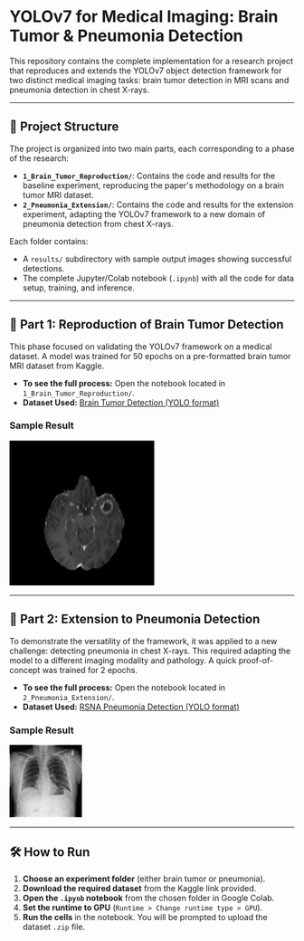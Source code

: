# YOLOv7 for Medical Imaging: Brain Tumor & Pneumonia Detection

This repository contains the complete implementation for a research project that reproduces and extends the YOLOv7 object detection framework for two distinct medical imaging tasks: brain tumor detection in MRI scans and pneumonia detection in chest X-rays.

***

## 📂 Project Structure

The project is organized into two main parts, each corresponding to a phase of the research:

* **`1_Brain_Tumor_Reproduction/`**: Contains the code and results for the baseline experiment, reproducing the paper's methodology on a brain tumor MRI dataset.
* **`2_Pneumonia_Extension/`**: Contains the code and results for the extension experiment, adapting the YOLOv7 framework to a new domain of pneumonia detection from chest X-rays.

Each folder contains:
* A `results/` subdirectory with sample output images showing successful detections.
* The complete Jupyter/Colab notebook (`.ipynb`) with all the code for data setup, training, and inference.

***

## 🚀 Part 1: Reproduction of Brain Tumor Detection

This phase focused on validating the YOLOv7 framework on a medical dataset. A model was trained for 50 epochs on a pre-formatted brain tumor MRI dataset from Kaggle.

* **To see the full process:** Open the notebook located in `1_Brain_Tumor_Reproduction/`.
* **Dataset Used:** [Brain Tumor Detection (YOLO format)](https://www.kaggle.com/datasets/dhruv1222/brain-tumor-detection-yolov7)

### Sample Result
![Brain Tumor Detection Result](1_Brain_Tumor_Reproduction/results/brain_tumor_result1.jpg)

***

## 🔬 Part 2: Extension to Pneumonia Detection

To demonstrate the versatility of the framework, it was applied to a new challenge: detecting pneumonia in chest X-rays. This required adapting the model to a different imaging modality and pathology. A quick proof-of-concept was trained for 2 epochs.

* **To see the full process:** Open the notebook located in `2_Pneumonia_Extension/`.
* **Dataset Used:** [RSNA Pneumonia Detection (YOLO format)](https://www.kaggle.com/datasets/much-sa/rsna-pneumonia-detection-yolo)

### Sample Result
![Pneumonia Detection Result](2_Pneumonia_Extension/results/pneumonia_result1.jpg)

***

## 🛠️ How to Run

1.  **Choose an experiment folder** (either brain tumor or pneumonia).
2.  **Download the required dataset** from the Kaggle link provided.
3.  **Open the `.ipynb` notebook** from the chosen folder in Google Colab.
4.  **Set the runtime to GPU** (`Runtime > Change runtime type > GPU`).
5.  **Run the cells** in the notebook. You will be prompted to upload the dataset `.zip` file.
